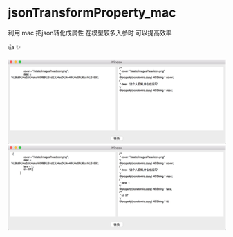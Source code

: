 # jsonTransformProperty_mac
利用 mac 把json转化成属性  在模型较多入参时 可以提高效率 

:+1:
:sparkles:

![image](https://github.com/MrNobodyGithub/jsonTransformProperty_mac/blob/master/imgs/img0.jpeg)
![image](https://github.com/MrNobodyGithub/jsonTransformProperty_mac/blob/master/imgs/img1.jpeg)
